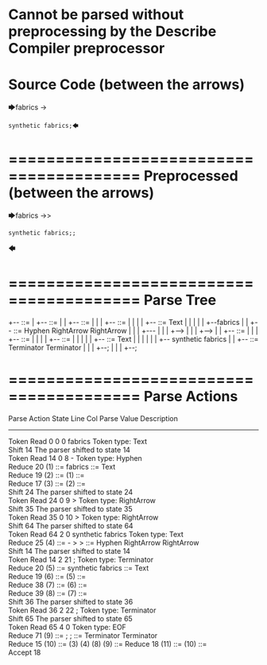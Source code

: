 Cannot be parsed without preprocessing by the Describe Compiler preprocessor
========================================
Source Code (between the arrows)
========================================

🡆fabrics -> 
	
	synthetic fabrics;🡄

========================================
Preprocessed (between the arrows)
========================================

🡆fabrics ->> 
	
	synthetic fabrics;;
🡄

========================================
Parse Tree
========================================

+--<scripture> ::= <expression>
|  +--<expression> ::= <item> <producer> <item-or-expression> <terminator>
|  |  +--<item> ::= <text>
|  |  |  +--<text> ::= <text-chunk>
|  |  |  |  +--<text-chunk> ::= Text
|  |  |  |  |  +--fabrics 
|  |  +--<producer> ::= Hyphen RightArrow RightArrow
|  |  |  +---
|  |  |  +-->
|  |  |  +-->
|  |  +--<item-or-expression> ::= <item>
|  |  |  +--<item> ::= <text>
|  |  |  |  +--<text> ::= <text-chunk>
|  |  |  |  |  +--<text-chunk> ::= Text
|  |  |  |  |  |  +--    synthetic fabrics
|  |  +--<terminator> ::= Terminator Terminator
|  |  |  +--;
|  |  |  +--;


========================================
Parse Actions
========================================

Parse Action      State    Line     Col   Parse Value                      Description                                                         
---------------   -----   -----   -----   ------------------------------   --------------------------------------------------------------------
Token Read            0       0       0   fabrics                          Token type: Text                                                    
Shift                14                                                    The parser shifted to state 14                                      
Token Read           14       0       8   -                                Token type: Hyphen                                                  
Reduce               20                   (1) ::= fabrics                  <text-chunk> ::= Text                                               
Reduce               19                   (2) ::= (1)                      <text> ::= <text-chunk>                                             
Reduce               17                   (3) ::= (2)                      <item> ::= <text>                                                   
Shift                24                                                    The parser shifted to state 24                                      
Token Read           24       0       9   >                                Token type: RightArrow                                              
Shift                35                                                    The parser shifted to state 35                                      
Token Read           35       0      10   >                                Token type: RightArrow                                              
Shift                64                                                    The parser shifted to state 64                                      
Token Read           64       2       0       synthetic fabrics            Token type: Text                                                    
Reduce               25                   (4) ::= - > >                    <producer> ::= Hyphen RightArrow RightArrow                         
Shift                14                                                    The parser shifted to state 14                                      
Token Read           14       2      21   ;                                Token type: Terminator                                              
Reduce               20                   (5) ::=     synthetic fabrics    <text-chunk> ::= Text                                               
Reduce               19                   (6) ::= (5)                      <text> ::= <text-chunk>                                             
Reduce               38                   (7) ::= (6)                      <item> ::= <text>                                                   
Reduce               39                   (8) ::= (7)                      <item-or-expression> ::= <item>                                     
Shift                36                                                    The parser shifted to state 36                                      
Token Read           36       2      22   ;                                Token type: Terminator                                              
Shift                65                                                    The parser shifted to state 65                                      
Token Read           65       4       0                                    Token type: EOF                                                     
Reduce               71                   (9) ::= ; ;                      <terminator> ::= Terminator Terminator                              
Reduce               15                   (10) ::= (3) (4) (8) (9)         <expression> ::= <item> <producer> <item-or-expression> <terminator>
Reduce               18                   (11) ::= (10)                    <scripture> ::= <expression>                                        
Accept               18                                                                                                                        


